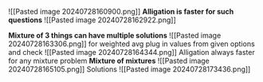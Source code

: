 ![[Pasted image 20240728160900.png]]
**Alligation is faster for such questions**
![[Pasted image 20240728162922.png]]

**Mixture of 3 things can have multiple solutions**
![[Pasted image 20240728163306.png]]
for weighted avg plug in values from given options and check
![[Pasted image 20240728164344.png]]
Alligation always faster for any mixture problem
**Mixture of mixtures**
![[Pasted image 20240728165105.png]]
Solutions
![[Pasted image 20240728173436.png]]